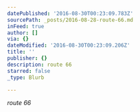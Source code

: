 ```yaml
---
datePublished: '2016-08-30T00:23:09.783Z'
sourcePath: _posts/2016-08-28-route-66.md
inFeed: true
author: []
via: {}
dateModified: '2016-08-30T00:23:09.206Z'
title: ''
publisher: {}
description: route 66
starred: false
_type: Blurb

---
```

_route 66_